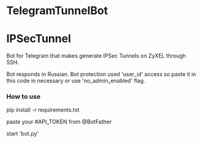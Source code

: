 # TelegramTunnelBot
# IPSecTunnel
Bot for Telegram that makes generate IPSec Tunnels on ZyXEL through SSH.

Bot responds in Russian. 
Bot protection used 'user_id' access so paste it in this code in necessary or use 'no_admin_enabled' flag.

### How to use

pip install -r requirements.txt

paste your #API_TOKEN from @BotFather

start 'bot.py'
